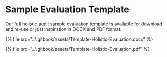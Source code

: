 # Sample Evaluation Template

Our full holistic audit sample evaluation template is available for download and re-use or just inspiration in DOCX and PDF format.&#x20;

{% file src="../.gitbook/assets/Template-Holistic-Evaluation.docx" %}

{% file src="../.gitbook/assets/Template-Holistic-Evaluation.pdf" %}
